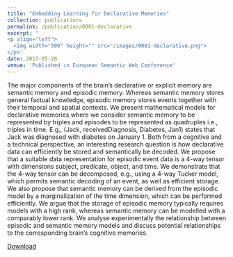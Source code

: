 ```yaml
---
title: "Embedding Learning for Declarative Memories"
collection: publications
permalink: /publication/0001-declarative
excerpt: '
<p align="left">
  <img width="500" height="" src="/images/0001-declarative.png">
</p>'
date: 2017-05-28
venue: 'Published in European Semantic Web Conference'
---
```

The major components of the brain’s declarative or explicit memory are semantic memory and episodic memory. Whereas semantic memory stores general factual knowledge, episodic memory stores events together with their temporal and spatial contexts. We present mathematical models for declarative memories where we consider semantic memory to be represented by triples and episodes to be represented as quadruples i.e., triples in time. E.g., (Jack, receivedDiagnosis, Diabetes, Jan1) states that Jack was diagnosed with diabetes on January 1. Both from a cognitive and a technical perspective, an interesting research question is how declarative data can efficiently be stored and semantically be decoded. We propose that a suitable data representation for episodic event data is a 4-way tensor with dimensions subject, predicate, object, and time. We demonstrate that the 4-way tensor can be decomposed, e.g., using a 4-way Tucker model, which permits semantic decoding of an event, as well as efficient storage. We also propose that semantic memory can be derived from the episodic model by a marginalization of the time dimension, which can be performed efficiently. We argue that the storage of episodic memory typically requires models with a high rank, whereas semantic memory can be modelled with a comparably lower rank. We analyse experimentally the relationship between episodic and semantic memory models and discuss potential relationships to the corresponding brain’s cognitive memories.

[Download](https://www.dbs.ifi.lmu.de/~tresp/papers/BrainMemoryV3.pdf)
